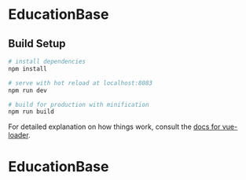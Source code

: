 # EducationBase

> 

## Build Setup

``` bash
# install dependencies
npm install

# serve with hot reload at localhost:8083
npm run dev

# build for production with minification
npm run build
```

For detailed explanation on how things work, consult the [docs for vue-loader](http://vuejs.github.io/vue-loader).
# EducationBase
